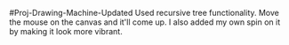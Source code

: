 #Proj-Drawing-Machine-Updated
Used recursive tree functionality. Move the mouse on the canvas and it'll come up. I also added my own spin on it by making it look more vibrant. 
